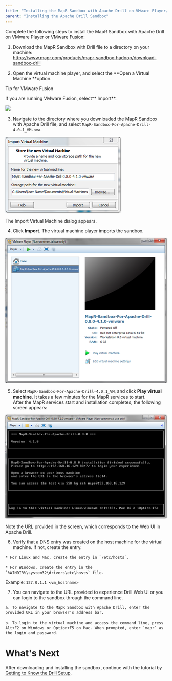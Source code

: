 ```yaml
---
title: "Installing the MapR Sandbox with Apache Drill on VMware Player/VMware Fusion"
parent: "Installing the Apache Drill Sandbox"
---
```

Complete the following steps to install the MapR Sandbox with Apache Drill on
VMware Player or VMware Fusion:

  1. Download the MapR Sandbox with Drill file to a directory on your machine:  
<https://www.mapr.com/products/mapr-sandbox-hadoop/download-sandbox-drill>

  2. Open the virtual machine player, and select the **Open a Virtual Machine **option.

 Tip for VMware Fusion

If you are running VMware Fusion, select** Import**.

![](../../img/vmWelcome.png)

  3. Navigate to the directory where you downloaded the MapR Sandbox with Apache Drill file, and select `MapR-Sandbox-For-Apache-Drill-4.0.1_VM.ova`.

![](../../img/vmShare.png)

The Import Virtual Machine dialog appears.

  4. Click **Import**. The virtual machine player imports the sandbox.

![](../../img/vmLibrary.png)

  5. Select `MapR-Sandbox-For-Apache-Drill-4.0.1_VM`, and click **Play virtual machine**. It takes a few minutes for the MapR services to start.   
After the MapR services start and installation completes, the following screen
appears:

![](../../img/loginSandbox.png)

Note the URL provided in the screen, which corresponds to the Web UI in Apache
Drill.

  6. Verify that a DNS entry was created on the host machine for the virtual machine. If not, create the entry.

    * For Linux and Mac, create the entry in `/etc/hosts`.  

    * For WIndows, create the entry in the `%WINDIR%\system32\drivers\etc\hosts` file.  
Example: `127.0.1.1 <vm_hostname>`

  7. You can navigate to the URL provided to experience Drill Web UI or you can login to the sandbox through the command line.

    a. To navigate to the MapR Sandbox with Apache Drill, enter the provided URL in your browser's address bar.  

    b. To login to the virtual machine and access the command line, press Alt+F2 on Windows or Option+F5 on Mac. When prompted, enter `mapr` as the login and password.

# What's Next

After downloading and installing the sandbox, continue with the tutorial by
[Getting to Know the Drill
Setup](/confluence/display/DRILL/Getting+to+Know+the+Drill+Setup).